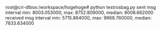 root@cri-dlbox:/workspace/hogehoge# python testrosbag.py
sent msg interval
min: 8003.053000, max: 8752.809000, median: 8008.662000
received msg interval
min: 5715.864000, max: 9968.760000, median: 7833.634000

